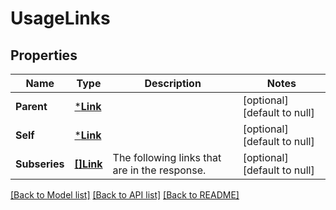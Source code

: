 # UsageLinks

## Properties
Name | Type | Description | Notes
------------ | ------------- | ------------- | -------------
**Parent** | [***Link**](Link.md) |  | [optional] [default to null]
**Self** | [***Link**](Link.md) |  | [optional] [default to null]
**Subseries** | [**[]Link**](Link.md) | The following links that are in the response. | [optional] [default to null]

[[Back to Model list]](../README.md#documentation-for-models) [[Back to API list]](../README.md#documentation-for-api-endpoints) [[Back to README]](../README.md)


